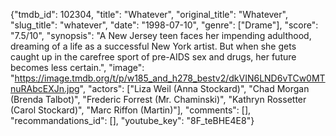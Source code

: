 {"tmdb_id": 102304, "title": "Whatever", "original_title": "Whatever", "slug_title": "whatever", "date": "1998-07-10", "genre": ["Drame"], "score": "7.5/10", "synopsis": "A New Jersey teen faces her impending adulthood, dreaming of a life as a successful New York artist. But when she gets caught up in the carefree sport of pre-AIDS sex and drugs, her future becomes less certain.", "image": "https://image.tmdb.org/t/p/w185_and_h278_bestv2/dkVIN6LND6vTCw0MTnuRAbcEXJn.jpg", "actors": ["Liza Weil (Anna Stockard)", "Chad Morgan (Brenda Talbot)", "Frederic Forrest (Mr. Chaminski)", "Kathryn Rossetter (Carol Stockard)", "Marc Riffon (Martin)"], "comments": [], "recommandations_id": [], "youtube_key": "8F_teBHE4E8"}